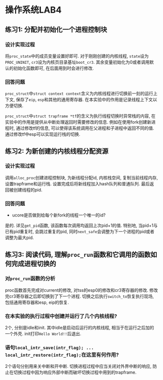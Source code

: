 # 操作系统LAB4

## 练习1: 分配并初始化一个进程控制块

### 设计实现过程

将`proc_state`中的成员变量设置好即可. 对于刚刚创建的内核线程, `state`设为`PROC_UNINIT`, `cr3`设为内核页目录基址`boot_cr3`. 其余变量初始化为0或者调用默认的初始化函数即可, 在后面用到时会进行修改.

### 回答问题

`proc_struct`中`struct context context`含义为内核线程进行切换前一刻的运行上下文, 保存了`eip`, `esp`和其他的通用寄存器. 在本实验中的作用是记录线程上下文以方便切换.

`proc_struct`中`struct trapframe *tf`的含义为执行线程切换时异常栈的内容, 在实验中的作用是提供从中断处理返回时需要修改的信息. 例如在使用fork创建新进程时, 通过修改tf的信息, 可以使得该系统调用在父进程和子进程中返回不同的值. 通过修改tf中esp可以实现运行栈的切换.

## 练习2: 为新创建的内核线程分配资源

### 设计实现过程

调用`alloc_proc`创建进程控制块, 为新线程分配id, 内核栈空间, 复制当前线程内存, 设置trapframe和运行栈. 设置完成后将新线程加入hash队列和普通队列. 最后返回被创建线程的pid.

### 回答问题

- ucore是否做到给每个新fork的线程一个唯一的id?

是的. 详见`get_pid`函数, 该函数每次调用均返回上次pid+1的值. 特别地, 当pid+1与已有pid重复时, 会跳过重复的pid, 同时`next_safe`会调整为下一个进程的pid或者调整为最大pid.

## 练习3: 阅读代码, 理解`proc_run`函数和它调用的函数如何完成进程切换的

### 对`proc_run`函数的分析

proc函数首先完成对current的修改, 对tss的esp0的修改和cr3寄存器的修改. 修改完cr3寄存器之后即切换到了下一个进程. 切换之后执行`switch_to`恢复执行现场, 包括通用寄存器和esp, eip的恢复.

### 在本实验的执行过程中创建并运行了几个内核线程?

2个, 分别是idle和init. 其中idle是启动后运行的内核线程, 相当于在运行之后加的一个外壳. init打印`Hello World!!`后退出.

### 语句`local_intr_save(intr_flag); ... local_intr_restore(intr_flag);`在这里有何作用?

2个语句分别用来关中断和开中断. 切换进程过程中应当关闭对外界中断的响应, 防止在切换过程中因为响应外部中断而破坏切换过程中用到的trapframe.
